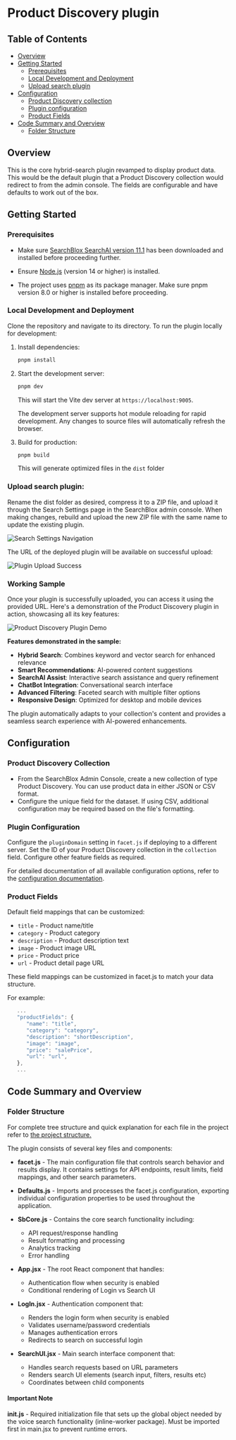 # Product Discovery plugin


## Table of Contents
- [Overview](#overview)
- [Getting Started](#getting-started)
  - [Prerequisites](#prerequisites)
  - [Local Development and Deployment](#local-development-and-deployment) 
  - [Upload search plugin](#upload-search-plugin)
- [Configuration](#configuration)
  - [Product Discovery collection](#product-discovery-collection)
  - [Plugin configuration](#plugin-configuration)
  - [Product Fields](#product-fields)
- [Code Summary and Overview](#code-summary-and-overview)
  - [Folder Structure](#folder-structure)
  


## Overview
This is the core hybrid-search plugin revamped to display product data. This would be the default plugin that a Product Discovery collection would redirect to from the admin console. The fields are configurable and have defaults to work out of the box. 

## Getting Started

### Prerequisites 
-  Make sure [SearchBlox SearchAI version 11.1](https://www.searchblox.com/downloads) has been downloaded and installed before proceeding further.

-  Ensure [Node.js](https://nodejs.org/) (version 14 or higher) is installed.
-  The project uses [pnpm](https://pnpm.io/installation) as its package manager. Make sure pnpm version 8.0 or higher is installed before proceeding.

### Local Development and Deployment

Clone the repository and navigate to its directory. To run the plugin locally for development:

1. Install dependencies:
   ```bash
   pnpm install
   ```

2. Start the development server:
   ```bash
   pnpm dev
   ```
   This will start the Vite dev server at `https://localhost:9005`.


   The development server supports hot module reloading for rapid development. Any changes to source files will automatically refresh the browser.

3. Build for production:
   ```bash
   pnpm build
   ```
   This will generate optimized files in the `dist` folder

### Upload search plugin:

   Rename the dist folder as desired, compress it to a ZIP file, and upload it through the Search Settings page in the SearchBlox admin console. When making changes, rebuild and upload the new ZIP file with the same name to update the existing plugin.

   
   ![Search Settings Navigation](https://github.com/SearchBlox-Software-Inc/searchblox-screenshots/blob/main/images/search-settings.png)



   The URL of the deployed plugin will be available on successful upload:


   ![Plugin Upload Success](https://github.com/SearchBlox-Software-Inc/searchblox-screenshots/blob/main/images/plugin-uploaded.png)

### Working Sample

Once your plugin is successfully uploaded, you can access it using the provided URL. Here's a demonstration of the Product Discovery plugin in action, showcasing all its key features:

![Product Discovery Plugin Demo](https://github.com/SearchBlox-Software-Inc/searchblox-screenshots/blob/main/gifs/product_discovery_plugin.gif)

**Features demonstrated in the sample:**

- **Hybrid Search**: Combines keyword and vector search for enhanced relevance
- **Smart Recommendations**: AI-powered content suggestions
- **SearchAI Assist**: Interactive search assistance and query refinement
- **ChatBot Integration**: Conversational search interface
- **Advanced Filtering**: Faceted search with multiple filter options
- **Responsive Design**: Optimized for desktop and mobile devices

The plugin automatically adapts to your collection's content and provides a seamless search experience with AI-powered enhancements.

   

## Configuration

### Product Discovery Collection
- From the SearchBlox Admin Console, create a new collection of type Product Discovery. You can use product data in either JSON or CSV format.
- Configure the unique field for the dataset. If using CSV, additional configuration may be required based on the file's formatting.

### Plugin Configuration

Configure the `pluginDomain` setting in `facet.js` if deploying to a different server. Set the ID of your Product Discovery collection in the `collection` field. Configure other feature fields as required.

For detailed documentation of all available configuration options, refer to the [configuration documentation](CONFIG_DOCUMENTATION.md).


### Product Fields
Default field mappings that can be customized:
- `title` - Product name/title
- `category` - Product category
- `description` - Product description text
- `image` - Product image URL
- `price` - Product price
- `url` - Product detail page URL

These field mappings can be customized in facet.js to match your data structure.

For example:
```js
   ...   
   "productFields": {
      "name": "title",
      "category": "category",
      "description": "shortDescription",
      "image": "image",
      "price": "salePrice",
      "url": "url",
   },
   ...
```



## Code Summary and Overview 

### Folder Structure
For complete tree structure and quick explanation for each file in the project refer to [the project structure.](ARCHITECTURE.md)


The plugin consists of several key files and components:

- **facet.js** - The main configuration file that controls search behavior and results display. It contains settings for API endpoints, result limits, field mappings, and other search parameters.

- **Defaults.js** - Imports and processes the facet.js configuration, exporting individual configuration properties to be used throughout the application.

- **SbCore.js** - Contains the core search functionality including:
  - API request/response handling
  - Result formatting and processing
  - Analytics tracking
  - Error handling

- **App.jsx** - The root React component that handles:
  - Authentication flow when security is enabled
  - Conditional rendering of Login vs Search UI
  

- **LogIn.jsx** - Authentication component that:
  - Renders the login form when security is enabled
  - Validates username/password credentials
  - Manages authentication errors
  - Redirects to search on successful login

- **SearchUI.jsx** - Main search interface component that:
  - Handles search requests based on URL parameters
  - Renders search UI elements (search input, filters, results etc)
  - Coordinates between child components

#### Important Note
**init.js** - Required initialization file that sets up the global object needed by the voice search functionality (inline-worker package). Must be imported first in main.jsx to prevent runtime errors.
